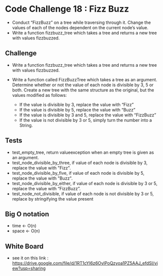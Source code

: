# Code Challenge 18 : Fizz Buzz
* Conduct “FizzBuzz” on a tree while traversing through it. Change the values of each of the nodes dependent on the current node’s value.
* Write a function fizzbuzz_tree which takes a tree and returns a new tree with values fizzbuzzed.

## Challenge
* Write a function fizzbuzz_tree which takes a tree and returns a new tree with values fizzbuzzed.
* Write a function called FizzBuzzTree which takes a tree as an argument. Determine whether or not the value of each node is divisible by 3, 5 or both. Create a new tree with the same structure as the original, but the values modified as follows:

  * If the value is divisible by 3, replace the value with “Fizz”
  * If the value is divisible by 5, replace the value with “Buzz”
  * If the value is divisible by 3 and 5, replace the value with “FizzBuzz”
  * If the value is not divisible by 3 or 5, simply turn the number into a String.

## Tests
  * test_empty_tree, return valueexception when an empty tree is given as an argument.
  * test_node_divisible_by_three, if value of each node is divisible by 3, replace the value with "Fizz".
  * test_node_divisible_by_five, if value of each node is divisible by 5, replace the value with "Buzz".
  * test_node_divisible_by_either, if value of each node is divisible by 3 or 5, replace the value with “FizzBuzz”.
  * test_node_not_divisible, if value of each node is not divisible by 3 or 5, replace by stringifying the value present

## Big O notation
* time <- O(n)
* space <- O(n)

## White Board 
* see it on this link : https://drive.google.com/file/d/1RT1cYI6z6OylPoQzyoa1PZ5AAJ_efdSI/view?usp=sharing